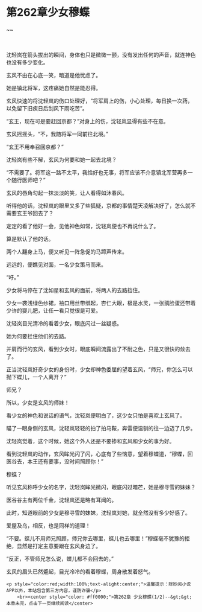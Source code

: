 # 第262章少女穆蝶
~~
    	    <p name="pagetop" href="javascript:void(0);" onclick="return false" style="line-height: 35px;padding: 10px;color: #333;"> </p><p>沈轻岚在箭头拔出的瞬间，身体也只是微微一颤，没有发出任何的声音，就连神色也没有多少变化。</p><p>玄风不由在心底一笑，暗道是他忧虑了。</p><p>她是镇北将军，这疼痛她自然是能忍得。</p><p>玄风快速的将沈轻岚的伤口处理好，“将军肩上的伤，小心处理，每日换一次药，以免留下旧疾日后刮风下雨吃苦”。</p><p>“玄王，现在可是要赶回京都？”对身上的伤，沈轻岚显得有些不在意。</p><p>玄风摇摇头，“不，我随将军一同前往北境。”</p><p>“玄王不用奉召回京都？”</p><p>沈轻岚有些不解，玄风为何要和她一起去北境？</p><p>“不需要了。将军这一路不太平，我恰好也无事，将军应该不介意镇北军营再多一个随行医师吧？”</p><p>玄风的唇角勾起一抹淡淡的笑，让人看得如沐春风。</p><p>听得他的话，沈轻岚的眼里又多了些狐疑，京都的事情楚天凌解决好了，怎么就不需要玄王爷回去了？</p><p>定定的看了他好一会，见他神色如常，沈轻岚便也不再说什么了。</p><p>算是默认了他的话。</p><p>两个人翻身上马，便又听见一阵急促的马蹄声传来。</p><p>远远的，便瞧见对面，一名少女策马而来。</p><p>“吁。”</p><p>少女将马停在了沈如星和玄风的面前，将两人的去路挡住。</p><p>少女一袭浅绿色纱裙，袖口用丝带绑起，杏仁大眼，极是水灵，一张鹅脸蛋还带着少许的婴儿肥，让任一看只觉很是可爱。</p><p>沈轻岚目光清冷的看着少女，眼底闪过一丝疑惑。</p><p>她为何要拦住他们的去路。</p><p>并肩而行的玄风，看到少女时，眼底瞬间流露出了不耐之色，只是又很快的敛去了。</p><p>正当沈轻岚好奇少女的身份时，少女却神色委屈的望着玄风，“师兄，你怎么可以抛下蝶儿，一个人离开？”</p><p>师兄？</p><p>所以，少女是玄风的师妹！</p><p>看少女的神色和说话的语气，沈轻岚便明白了，这少女只怕是喜欢上玄风了。</p><p>瞄了一眼身侧的玄风，沈轻岚轻轻的拍了拍马鞍，奔雷便温驯的往一边迈了几步。</p><p>沈轻岚觉着，这个时候，她这个外人还是不要掺和玄风和少女的事为好。</p><p>看到沈轻岚的动作，玄风眸光闪了闪，心底有了些恼意，望着穆蝶道，“穆蝶，回医谷去，本王还有要事，没时间照顾你！”</p><p>穆蝶？</p><p>听见玄风称呼少女的名字，沈轻岚眸光微闪，眼底闪过暗芒，她是穆寻雪的妹妹？</p><p>医谷谷主有两位千金，沈轻岚还是略有耳闻的。</p><p>此时，知道眼前的少女是穆寻雪的妹妹，沈轻岚对她，就全然没有多少好感了。</p><p>爱屋及乌，相反，也是同样的道理！</p><p>“不要。蝶儿不用师兄照顾，师兄你去哪里，蝶儿也去哪里！”穆蝶毫不犹豫的拒绝，显然是打定主意要跟在玄风身边了。</p><p>“反正，不管师兄怎么说，蝶儿都不会回去的。”</p><p>玄风的眉头已然蹙起，目光冷冷的看着穆蝶，周身散发着怒气。</p>
    	
   	<p style="color:red;width:100%;text-alight:center;">温馨提示：除妙阅小说APP以外，本站包含第三方内容，谨防诈骗</p>
    	<br><center style="color: #ff0000;">第262章 少女穆蝶(1/2)--&gt;&gt;本章未完，点击下一页继续阅读</center>
    	
